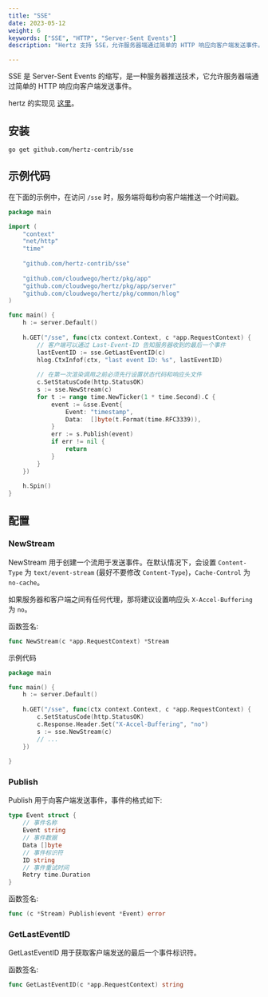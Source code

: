 ```yaml
---
title: "SSE"
date: 2023-05-12
weight: 6
keywords: ["SSE", "HTTP", "Server-Sent Events"]
description: "Hertz 支持 SSE，允许服务器端通过简单的 HTTP 响应向客户端发送事件。"

---
```


SSE 是 Server-Sent Events 的缩写，是一种服务器推送技术，它允许服务器端通过简单的 HTTP 响应向客户端发送事件。

hertz 的实现见 [这里](https://github.com/hertz-contrib/sse)。

## 安装

```shell
go get github.com/hertz-contrib/sse
```

## 示例代码

在下面的示例中，在访问 `/sse` 时，服务端将每秒向客户端推送一个时间戳。

```go
package main

import (
	"context"
	"net/http"
	"time"
	
	"github.com/hertz-contrib/sse"
	
	"github.com/cloudwego/hertz/pkg/app"
	"github.com/cloudwego/hertz/pkg/app/server"
	"github.com/cloudwego/hertz/pkg/common/hlog"
)

func main() {
	h := server.Default()
	
	h.GET("/sse", func(ctx context.Context, c *app.RequestContext) {
		// 客户端可以通过 Last-Event-ID 告知服务器收到的最后一个事件
		lastEventID := sse.GetLastEventID(c)
		hlog.CtxInfof(ctx, "last event ID: %s", lastEventID)
		
		// 在第一次渲染调用之前必须先行设置状态代码和响应头文件
		c.SetStatusCode(http.StatusOK)
		s := sse.NewStream(c)
		for t := range time.NewTicker(1 * time.Second).C {
			event := &sse.Event{
				Event: "timestamp",
				Data:  []byte(t.Format(time.RFC3339)),
			}
			err := s.Publish(event)
			if err != nil {
				return
			}
		}
	})
	
	h.Spin()
}
```

## 配置

### NewStream

NewStream 用于创建一个流用于发送事件。在默认情况下，会设置 `Content-Type` 为 `text/event-stream` (最好不要修改 `Content-Type`)，`Cache-Control` 为 `no-cache`。

如果服务器和客户端之间有任何代理，那将建议设置响应头 `X-Accel-Buffering` 为 `no`。

函数签名:

```go
func NewStream(c *app.RequestContext) *Stream
```

示例代码

```go
package main

func main() {
    h := server.Default()
    
    h.GET("/sse", func(ctx context.Context, c *app.RequestContext) {
        c.SetStatusCode(http.StatusOK)
        c.Response.Header.Set("X-Accel-Buffering", "no")
        s := sse.NewStream(c)
		// ...
    })
   
}
```

### Publish

Publish 用于向客户端发送事件，事件的格式如下:

```go
type Event struct {
	// 事件名称
    Event string
    // 事件数据
    Data []byte
    // 事件标识符
    ID string
    // 事件重试时间
    Retry time.Duration
}
```

函数签名:

```go
func (c *Stream) Publish(event *Event) error 
```

### GetLastEventID

GetLastEventID 用于获取客户端发送的最后一个事件标识符。

函数签名:

```go
func GetLastEventID(c *app.RequestContext) string
```
